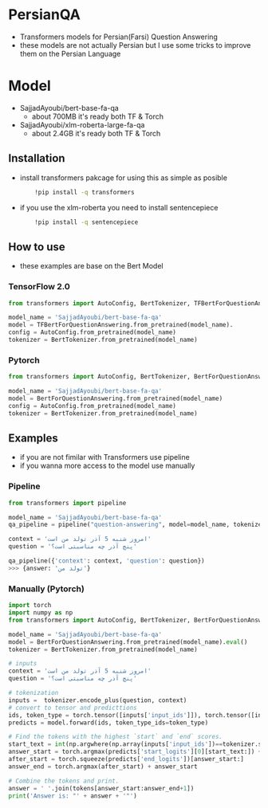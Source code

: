 # PersianQA
- Transformers models for Persian(Farsi) Question Answering
- these models are not actually Persian but I use some tricks to improve them on the Persian Language 

# Model
  - SajjadAyoubi/bert-base-fa-qa
    - about 700MB it's ready both TF & Torch
  - SajjadAyoubi/xlm-roberta-large-fa-qa
    - about 2.4GB it's ready both TF & Torch

## Installation
- install transformers pakcage for using this as simple as posible

  ```bash 
      !pip install -q transformers
  ```
- if you use the xlm-roberta you need to install sentencepiece
  
  ```bash 
      !pip install -q sentencepiece
  ```
  
  
  
## How to use 
- these examples are base on the Bert Model 

### TensorFlow 2.0 

```python
from transformers import AutoConfig, BertTokenizer, TFBertForQuestionAnswering

model_name = 'SajjadAyoubi/bert-base-fa-qa'
model = TFBertForQuestionAnswering.from_pretrained(model_name).
config = AutoConfig.from_pretrained(model_name)
tokenizer = BertTokenizer.from_pretrained(model_name)
```

### Pytorch

```python
from transformers import AutoConfig, BertTokenizer, BertForQuestionAnswering

model_name = 'SajjadAyoubi/bert-base-fa-qa'
model = BertForQuestionAnswering.from_pretrained(model_name)
config = AutoConfig.from_pretrained(model_name)
tokenizer = BertTokenizer.from_pretrained(model_name)
```

## Examples
- if you are not fimilar with Transformers use pipeline
- if you wanna more access to the model use manually

### Pipeline 
```python
from transformers import pipeline

model_name = 'SajjadAyoubi/bert-base-fa-qa'
qa_pipeline = pipeline("question-answering", model=model_name, tokenizer=model_name)

context = 'امروز شنبه 5 آذر تولد من است'
question = 'پنچ آذر چه مناسبتی است؟'

qa_pipeline({'context': context, 'question': question})
>>> {answer: 'تولد من'}
```

### Manually (Pytorch)
```python
import torch
import numpy as np
from transformers import AutoConfig, BertTokenizer, BertForQuestionAnswering

model_name = 'SajjadAyoubi/bert-base-fa-qa'
model = BertForQuestionAnswering.from_pretrained(model_name).eval()
tokenizer = BertTokenizer.from_pretrained(model_name)

# inputs
context = 'امروز شنبه 5 آذر تولد من است'
question = 'پنچ آذر چه مناسبتی است؟'

# tokenization
inputs =  tokenizer.encode_plus(question, context)
# convert to tensor and predicttions 
ids, token_type = torch.tensor([inputs['input_ids']]), torch.tensor([inputs['token_type_ids']])
predicts = model.forward(ids, token_type_ids=token_type)

# Find the tokens with the highest `start` and `end` scores.
start_text = int(np.argwhere(np.array(inputs['input_ids'])==tokenizer.sep_token_id)[0])
answer_start = torch.argmax(predicts['start_logits'][0][start_text:]) + start_text
after_start = torch.squeeze(predicts['end_logits'])[answer_start:]
answer_end = torch.argmax(after_start) + answer_start

# Combine the tokens and print.
answer = ' '.join(tokens[answer_start:answer_end+1])
print('Answer is: "' + answer + '"')
```
